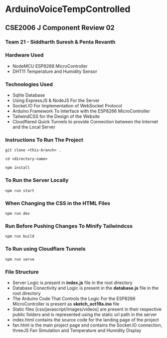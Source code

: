 # ArduinoVoiceTempControlled
## CSE2006 J Component Review 02
### Team 21 - Siddharth Suresh & Penta Revanth

### Hardware Used
* NodeMCU ESP8266 MicroController
* DHT11 Temperature and Humidity Sensor

### Technologies Used
* Sqlite Database
* Using ExpressJS & NodeJS For the Server
* Socket.IO For Implementation of WebSocket Protocol
* Arduino Framework To Interface with the ESP8266 MicroController
* TailwindCSS for the Design of the Website
* Cloudflared Quick Tunnels to provide Connection between the Internet and the Local Server

### Instructions To Run The Project

```
git clone <this-branch> .
```
```
cd <directory-name>
```
```
npm install
```

### To Run the Server Locally
```
npm run start
```

### When Changing the CSS in the HTML Files
```
npm run dev
```

### Run Before Pushing Changes To Minify Tailwindcss
```
npm run build
```

### To Run using Cloudflare Tunnels 
```
npm run serve
```

### File Structure
* Server Logic is present in **index.js** file in the root directory
* Database Conectivity and Logic is present in the **database.js** file in the root directory
* The Arduino Code That Controls the Logic For the ESP8266 MicroController is present as **sketch_oct19a.ino** file
* Static files [css/javascript/images/videos] are present in their respective public folders and is represented using the static url path in the server
* index.html contains the source code for the landing page of the project
* fan.html is the main project page and contains the Socket.IO connection, threeJS Fan Simulation and Temperature and Humidity Display

